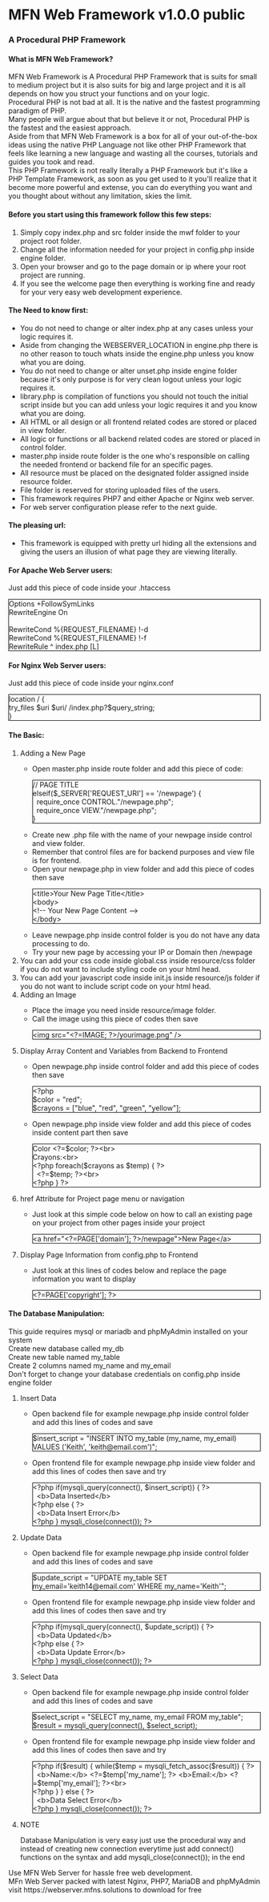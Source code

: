 <h1>MFN Web Framework v1.0.0 public</h1>
<h3>A Procedural PHP Framework</h3>
<h4>What is MFN Web Framework?</h4>
<p>
    MFN Web Framework is A Procedural PHP Framework that is suits for small to medium project but it is also suits for big and large
    project and it is all depends on how you struct your functions and on your logic.<br>
    Procedural PHP is not bad at all. It is the native and the fastest programming paradigm of PHP.<br>
    Many people will argue about that but believe it or not, Procedural PHP is the fastest and the easiest approach.<br>
    Aside from that MFN Web Framework is a box for all of your out-of-the-box ideas using the native PHP Language not like other
    PHP Framework that feels like learning a new language and wasting all the courses, tutorials and guides you took and read.<br>
    This PHP Framework is not really literally a PHP Framework but it's like a PHP Template Framework, as soon as you get used to it
    you'll realize that it become more powerful and extense, you can do everything you want and you thought about without any limitation, skies the limit.
</p>
<h4>Before you start using this framework follow this few steps:</h4>
<ol>
    <li>Simply copy index.php and src folder inside the mwf folder to your project root folder.</li>
    <li>Change all the information needed for your project in config.php inside engine folder.</li>
    <li>Open your browser and go to the page domain or ip where your root project are running.</li>
    <li>If you see the welcome page then everything is working fine and ready for your very easy web development experience.</li>
</ol>
<h4>The Need to know first:</h4>
<ul>
    <li>You do not need to change or alter index.php at any cases unless your logic requires it.</li>
    <li>Aside from changing the WEBSERVER_LOCATION in engine.php there is no other reason to touch whats inside the engine.php unless you know what you are doing.</li>
    <li>You do not need to change or alter unset.php inside engine folder because it's only purpose is for very clean logout unless your logic requires it.</li>
    <li>library.php is compilation of functions you should not touch the initial script inside but you can add unless your logic requires it and you know what you are doing. </li>
    <li>All HTML or all design or all frontend related codes are stored or placed in view folder.</li>
    <li>All logic or functions or all backend related codes are stored or placed in control folder.</li>
    <li>master.php inside route folder is the one who's responsible on calling the needed frontend or backend file for an specific pages.</li>
    <li>All resource must be placed on the designated folder assigned inside resource folder.</li>
    <li>File folder is reserved for storing uploaded files of the users.</li>
    <li>This framework requires PHP7 and either Apache or Nginx web server.</li>
    <li>For web server configuration please refer to the next guide.</li>
</ul>
<h4>The pleasing url:</h4>
<ul>
    <li>This framework is equipped with pretty url hiding all the extensions and giving the users an illusion of what page they are viewing literally.</li>
</ul>
<h4>For Apache Web Server users:</h4>
<p>Just add this piece of code inside your .htaccess</p>
<p style="border: 1px solid black">
Options +FollowSymLinks<br>
RewriteEngine On<br>
<br>
RewriteCond %{REQUEST_FILENAME} !-d<br>
RewriteCond %{REQUEST_FILENAME} !-f<br>
RewriteRule ^ index.php [L]
</p>
<h4>For Nginx Web Server users:</h4>
<p>Just add this piece of code inside your nginx.conf</p>
<p style="border: 1px solid black">
location / {<br>
    try_files $uri $uri/ /index.php?$query_string;<br>
}
</p>
<h4>The Basic:</h4>
<ol>
    <li>Adding a New Page</li>
    <ul>
        <li>Open master.php inside route folder and add this piece of code:</li>
        <p style="border: 1px solid black">
            // PAGE TITLE<br>
            elseif($_SERVER['REQUEST_URI'] == '/newpage') {<br>
            &nbsp;&nbsp;require_once CONTROL."/newpage.php";<br>
            &nbsp;&nbsp;require_once VIEW."/newpage.php";<br>
            }
        </p>
        <li>Create new .php file with the name of your newpage inside control and view folder.</li>
        <li>Remember that control files are for backend purposes and view file is for frontend.</li>
        <li>Open your newpage.php in view folder and add this piece of codes then save</li>
        <p style="border: 1px solid black">
            &#60;title>Your New Page Title&#60;/title><br>
            &#60;body><br>
            &#60;!-- Your New Page Content --><br>
            &#60;/body>
        </p>
        <li>Leave newpage.php inside control folder is you do not have any data processing to do.</li>
        <li>Try your new page by accessing your IP or Domain then /newpage</li>
    </ul>
    <li>You can add your css code inside global.css inside resource/css folder if you do not want to include styling code on your html head.</li>
    <li>You can add your javascript code inside init.js inside resource/js folder if you do not want to include script code on your html head.</li>
    <li>Adding an Image</li>
    <ul>
        <li>Place the image you need inside resource/image folder.</li>
        <li>Call the image using this piece of codes then save</li>
        <p style="border: 1px solid black">
            &#60;img src="&#60;?=IMAGE; ?>/yourimage.png" />
        </p>
    </ul>
    <li>Display Array Content and Variables from Backend to Frontend</li>
    <ul>
        <li>Open newpage.php inside control folder and add this piece of codes then save</li>
        <p style="border: 1px solid black">
            &#60;?php<br>
            $color = "red";<br>
            $crayons = ["blue", "red", "green", "yellow"];
        </p>
        <li>Open newpage.php inside view folder and add this piece of codes inside content part then save</li>
        <p style="border: 1px solid black">
            Color &#60;?=$color; ?>&#60;br><br>
            Crayons:&#60;br><br>
            &#60;?php foreach($crayons as $temp) { ?><br>
                &nbsp;&nbsp;&#60;?=$temp; ?>&#60;br><br>
            &#60;?php } ?>
        </p>
    </ul>
    <li>href Attribute for Project page menu or navigation</li>
    <ul>
        <li>Just look at this simple code below on how to call an existing page on your project from other pages inside your project</li>
        <p style="border: 1px solid black">
        &#60;a href="&#60;?=PAGE['domain']; ?>/newpage">New Page&#60;/a>
        </p>
    </ul>
    <li>Display Page Information from config.php to Frontend</li>
    <ul>
        <li>Just look at this lines of codes below and replace the page information you want to display</li>
        <p style="border: 1px solid black">
        &#60;?=PAGE['copyright']; ?>
        </p>
    </ul>
</ol>
<h4>The Database Manipulation:</h4>
<p>
    This guide requires mysql or mariadb and phpMyAdmin installed on your system<br>
    Create new database called my_db<br>
    Create new table named my_table<br>
    Create 2 columns named my_name and my_email<br>
    Don't forget to change your database credentials on config.php inside engine folder<br>
</p>
<ol>
    <li>Insert Data</li>
    <ul>
        <li>Open backend file for example newpage.php inside control folder and add this lines of codes and save</li>
        <p style="border: 1px solid black">
            $insert_script = "INSERT INTO my_table (my_name, my_email) VALUES ('Keith', 'keith@email.com')";<br>
        </p>
        <li>Open frontend file for example newpage.php inside view folder and add this lines of codes then save and try</li>
        <p style="border: 1px solid black">
            &#60;?php if(mysqli_query(connect(), $insert_script)) { ?><br>
                &nbsp;&nbsp;&#60;b>Data Inserted&#60;/b><br>
            &#60;?php else { ?><br>
                &nbsp;&nbsp;&#60;b>Data Insert Error&#60;/b><br>
            &#60;?php } mysqli_close(connect()); ?>
        </p>
    </ul>
    <li>Update Data</li>
    <ul>
        <li>Open backend file for example newpage.php inside control folder and add this lines of codes and save</li>
        <p style="border: 1px solid black">
            $update_script = "UPDATE my_table SET my_email='keith14@email.com' WHERE my_name='Keith'";<br>
        </p>
        <li>Open frontend file for example newpage.php inside view folder and add this lines of codes then save and try</li>
        <p style="border: 1px solid black">
            &#60;?php if(mysqli_query(connect(), $update_script)) { ?><br>
                &nbsp;&nbsp;&#60;b>Data Updated&#60;/b><br>
            &#60;?php else { ?><br>
                &nbsp;&nbsp;&#60;b>Data Update Error&#60;/b><br>
            &#60;?php } mysqli_close(connect()); ?>
        </p>
    </ul>
    <li>Select Data</li>
    <ul>
        <li>Open backend file for example newpage.php inside control folder and add this lines of codes and save</li>
        <p style="border: 1px solid black">
            $select_script = "SELECT my_name, my_email FROM my_table";<br>
            $result = mysqli_query(connect(), $select_script);<br>
        </p>
        <li>Open frontend file for example newpage.php inside view folder and add this lines of codes then save and try</li>
        <p style="border: 1px solid black">
        &#60;?php if($result) { while($temp = mysqli_fetch_assoc($result)) { ?><br>
            &nbsp;&nbsp;&#60;b>Name:&#60;/b> &#60;?=$temp['my_name']; ?> &#60;b>Email:&#60;/b> &#60;?=$temp['my_email']; ?>&#60;br><br>
         &#60;?php } }  else { ?><br>
            &nbsp;&nbsp;&#60;b>Data Select Error&#60;/b><br>
        &#60;?php } mysqli_close(connect()); ?>
        </p>
    </ul>
    <li>NOTE</li>
    <p>Database Manipulation is very easy just use the procedural way and instead of creating new connection everytime just add connect() functions on the syntax and add mysqli_close(connect()); in the end</p>
</ol>
Use MFN Web Server for hassle free web development.<br>
MFn Web Server packed with latest Nginx, PHP7, MariaDB and phpMyAdmin<br>
visit https://webserver.mfns.solutions to download for free<br>
